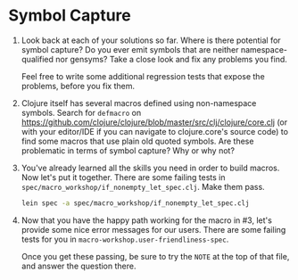 # Symbol Capture

1. Look back at each of your solutions so far. Where is there potential for
   symbol capture? Do you ever emit symbols that are neither
   namespace-qualified nor gensyms? Take a close look and fix any problems you
   find.

   Feel free to write some additional regression tests that expose the
   problems, before you fix them.

2. Clojure itself has several macros defined using non-namespace symbols.
   Search for `defmacro` on
   https://github.com/clojure/clojure/blob/master/src/clj/clojure/core.clj (or
   with your editor/IDE if you can navigate to clojure.core's source code) to
   find some macros that use plain old quoted symbols. Are these problematic in
   terms of symbol capture? Why or why not?

3. You've already learned all the skills you need in order to build macros. Now
   let's put it together. There are some failing tests in
   `spec/macro_workshop/if_nonempty_let_spec.clj`. Make them pass.

   ```bash
   lein spec -a spec/macro_workshop/if_nonempty_let_spec.clj
   ```

4. Now that you have the happy path working for the macro in #3, let's provide
   some nice error messages for our users. There are some failing tests for you
   in `macro-workshop.user-friendliness-spec`.

   Once you get these passing, be sure to try the `NOTE` at the top of that
   file, and answer the question there.


